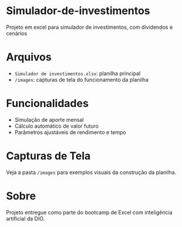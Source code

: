 # Simulador-de-investimentos
Projeto em excel para simulador de investimentos, com dividendos e cenários

# Arquivos

- `Simulador de investimentos.xlsx`: planilha principal
- `/images`: capturas de tela do funcionamento da planilha

# Funcionalidades

- Simulação de aporte mensal
- Cálculo automático de valor futuro
- Parâmetros ajustáveis de rendimento e tempo

# Capturas de Tela

Veja a pasta `/images` para exemplos visuais da construção da planilha.

# Sobre

Projeto entregue como parte do bootcamp de Excel com inteligência artificial da DIO.
